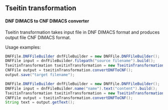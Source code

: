 ## Tseitin transformation

#### DNF DIMACS to CNF DIMACS converter

Tseitin transformation takes input file in DNF DIMACS format and produces output file CNF DIMACS format.

Usage examples:

```java
DNFFile.DNFFileBuilder dnfFileBuilder = new DNFFile.DNFFileBuilder();
DNFFile input = dnfFileBuilder.filepath("source filename").build();
TseitinTransformation tseitinTransformation = new TseitinTransformation(input);
CNFFile output = tseitinTransformation.convertDNFToCNF();
output.save("target filename");
```

```java
DNFFile.DNFFileBuilder dnfFileBuilder = new DNFFile.DNFFileBuilder();
DNFFile input = dnfFileBuilder.name("name").text("content").build();
TseitinTransformation tseitinTransformation = new TseitinTransformation(input);
CNFFile output = tseitinTransformation.convertDNFToCNF();
String text = output.getText();
```
